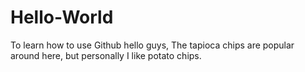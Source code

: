 # Hello-World
To learn how to use Github
hello guys,
  The tapioca chips are popular around here, but personally I like potato chips.
  
